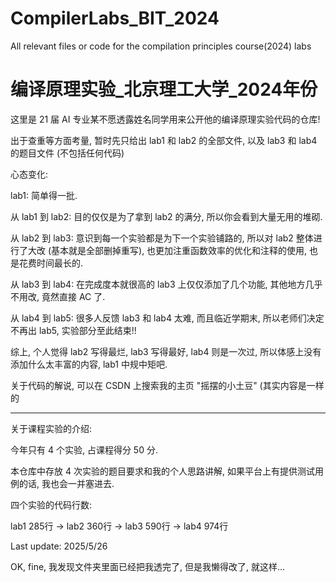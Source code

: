# CompilerLabs_BIT_2024
All relevant files or code for the compilation principles course(2024) labs

# 编译原理实验_北京理工大学_2024年份
这里是 21 届 AI 专业某不愿透露姓名同学用来公开他的编译原理实验代码的仓库! 

出于查重等方面考量, 暂时先只给出 lab1 和 lab2 的全部文件, 以及 lab3 和 lab4 的题目文件 (不包括任何代码)

心态变化: 

lab1: 简单得一批.

从 lab1 到 lab2: 目的仅仅是为了拿到 lab2 的满分, 所以你会看到大量无用的堆砌.

从 lab2 到 lab3: 意识到每一个实验都是为下一个实验铺路的, 所以对 lab2 整体进行了大改 (基本就是全部删掉重写), 也更加注重函数效率的优化和注释的使用, 也是花费时间最长的.

从 lab3 到 lab4: 在完成度本就很高的 lab3 上仅仅添加了几个功能, 其他地方几乎不用改, 竟然直接 AC 了.

从 lab4 到 lab5: 很多人反馈 lab3 和 lab4 太难, 而且临近学期末, 所以老师们决定不再出 lab5, 实验部分至此结束!!

综上, 个人觉得 lab2 写得最烂, lab3 写得最好, lab4 则是一次过, 所以体感上没有添加什么太丰富的内容, lab1 中规中矩吧.

关于代码的解说, 可以在 CSDN 上搜索我的主页 "摇摆的小土豆" (其实内容是一样的

---

关于课程实验的介绍: 

今年只有 4 个实验, 占课程得分 50 分.

本仓库中存放 4 次实验的题目要求和我的个人思路讲解, 如果平台上有提供测试用例的话, 我也会一并塞进去.

四个实验的代码行数:

lab1 285行 → lab2 360行 → lab3 590行 → lab4 974行

Last update: 2025/5/26



OK, fine, 我发现文件夹里面已经把我透完了, 但是我懒得改了, 就这样...
